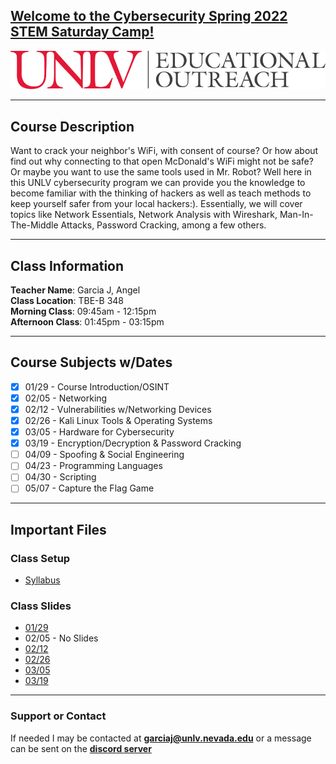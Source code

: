 ## [**Welcome to the Cybersecurity Spring 2022 STEM Saturday Camp!**](https://register.edoutreach.unlv.edu/wconnect/CourseStatus.awp?&course=221RG1036)  
![UNLV Logo](/Images/UNLVEducationalOutreach.jpg)  

---

## Course Description  
Want to crack your neighbor's WiFi, with consent of course? Or how about find out why connecting to that open McDonald's WiFi might not be safe? Or maybe you want to use the same tools used in Mr. Robot? Well here in this UNLV cybersecurity program we can provide you the knowledge to become familiar with the thinking of hackers as well as teach methods to keep yourself safer from your local hackers:). Essentially, we will cover topics like Network Essentials, Network Analysis with Wireshark, Man-In-The-Middle Attacks, Password Cracking, among a few others.  

---

## Class Information  
**Teacher Name**: Garcia J, Angel   
**Class Location**: TBE-B 348  
**Morning Class**: 09:45am - 12:15pm  
**Afternoon Class**: 01:45pm - 03:15pm  

---

## Course Subjects w/Dates
- [x] 01/29 - Course Introduction/OSINT
- [x] 02/05 - Networking
- [x] 02/12 - Vulnerabilities w/Networking Devices
- [x] 02/26 - Kali Linux Tools & Operating Systems
- [x] 03/05 - Hardware for Cybersecurity
- [x] 03/19 - Encryption/Decryption & Password Cracking
- [ ] 04/09 - Spoofing & Social Engineering
- [ ] 04/23 - Programming Languages
- [ ] 04/30 - Scripting   
- [ ] 05/07 - Capture the Flag Game  

---

## Important Files
### Class Setup
- [Syllabus](https://docs.google.com/document/d/1AStwEkC9qH11J0lerE6M9qpj5xq7K2QB/edit?usp=sharing&ouid=100740006076809155777&rtpof=true&sd=true)

### Class Slides
- [01/29](https://docs.google.com/presentation/d/1HwR5L5xPSL9llN19bY38S2mRObvdvpfbcyhxqpxnOxg/edit?usp=sharing)
- 02/05 - No Slides
- [02/12](https://docs.google.com/presentation/d/1b7qyU-7ao-WI9gTtiZARNtENHiU6KxXnMVsiyyb5xWg/edit?usp=sharing)
- [02/26](https://docs.google.com/presentation/d/1ubVvI_ZnP4D22NNsuO2HCDr-_4KM3SZFDGNtJ75X4GE/edit?usp=sharing)
- [03/05](https://docs.google.com/presentation/d/1qQiZE04u05LQOYQG2CQ9tE_muOJ1Qi-0yOsXTRvdGM0/edit?usp=sharing)
- [03/19](https://docs.google.com/presentation/d/1VsPO1Xlj8m-FsCKp_z2n3GeL5U6B0ZwSDB5KI3iaz8I/edit?usp=sharing)

---

### Support or Contact
If needed I may be contacted at **garciaj@unlv.nevada.edu** or a message can be sent on the [**discord server**](https://discord.gg/uuZw7zxcB4)
